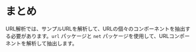 # まとめ

URL解析では、サンプルURLを解析して、URLの個々のコンポーネントを抽出する必要があります。`url` パッケージと `net` パッケージを使用して、URLコンポーネントを解析して抽出します。
